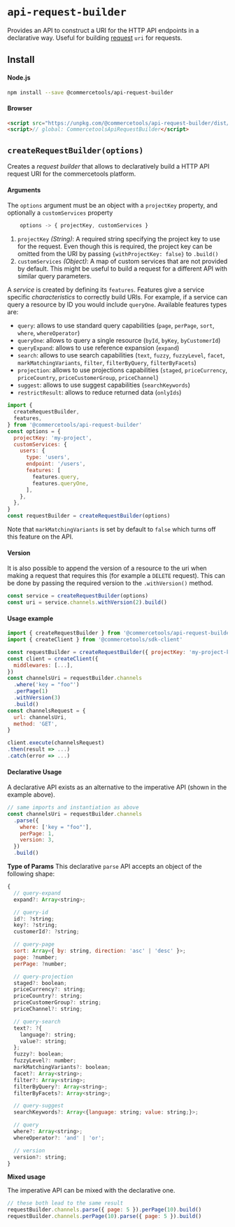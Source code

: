 # `api-request-builder`
Provides an API to construct a URI for the HTTP API endpoints in a declarative way. Useful for building [request](/sdk/Glossary.md#clientrequest) `uri` for requests.

## Install

#### Node.js
```bash
npm install --save @commercetools/api-request-builder
```

#### Browser
```html
<script src="https://unpkg.com/@commercetools/api-request-builder/dist/commercetools-api-request-builder.umd.min.js"></script>
<script>// global: CommercetoolsApiRequestBuilder</script>
```

## `createRequestBuilder(options)`

Creates a *request builder* that allows to declaratively build a HTTP API request URI for the commercetools platform.

#### Arguments

The `options` argument must be an object with a `projectKey` property, and optionally a `customServices` property
```js
    options -> { projectKey, customServices }
```

1. `projectKey` *(String)*: A required string specifying the project key to use for the request. Even though this is required, the project key can be omitted from the URI by passing `{withProjectKey: false}` to `.build()`
2. `customServices` *(Object)*: A map of custom services that are not provided by default. This might be useful to build a request for a different API with similar query parameters.

A _service_ is created by defining its `features`. Features give a service specific _characteristics_ to correctly build URIs. For example, if a service can query a resource by ID you would include `queryOne`. Available features types are:

- `query`: allows to use standard query capabilities (`page`, `perPage`, `sort`, `where`, `whereOperator`)
- `queryOne`: allows to query a single resource (`byId`, `byKey`, `byCustomerId`)
- `queryExpand`: allows to use reference expansion (`expand`)
- `search`: allows to use search capabilities (`text`, `fuzzy`, `fuzzyLevel`, `facet`, `markMatchingVariants`, `filter`, `filterByQuery`, `filterByFacets`)
- `projection`: allows to use projections capabilities (`staged`, `priceCurrency`, `priceCountry`, `priceCustomerGroup`, `priceChannel`)
- `suggest`: allows to use suggest capabilities (`searchKeywords`)
- `restrictResult`: allows to reduce returned data (`onlyIds`)

```js
import {
  createRequestBuilder,
  features,
} from '@commercetools/api-request-builder'
const options = {
  projectKey: 'my-project',
  customServices: {
    users: {
      type: 'users',
      endpoint: '/users',
      features: [
        features.query,
        features.queryOne,
      ],
    },
  },
}
const requestBuilder = createRequestBuilder(options)
```

Note that `markMatchingVariants` is set by default to `false` which turns off this feature on the API.

#### Version

It is also possible to append the version of a resource to the uri when making a request that requires this (for example a `DELETE` request). This can be done by passing the required version to the `.withVersion()` method.

```js
const service = createRequestBuilder(options)
const uri = service.channels.withVersion(2).build()
```

#### Usage example

```js
import { createRequestBuilder } from '@commercetools/api-request-builder'
import { createClient } from '@commercetools/sdk-client'

const requestBuilder = createRequestBuilder({ projectKey: 'my-project-key' })
const client = createClient({
  middlewares: [...],
})
const channelsUri = requestBuilder.channels
  .where('key = "foo"')
  .perPage(1)
  .withVersion(3)
  .build()
const channelsRequest = {
  url: channelsUri,
  method: 'GET',
}

client.execute(channelsRequest)
.then(result => ...)
.catch(error => ...)
```

#### Declarative Usage

A declarative API exists as an alternative to the imperative API (shown in the example above).

```js
// same imports and instantiation as above
const channelsUri = requestBuilder.channels
  .parse({
    where: ['key = "foo"'],
    perPage: 1,
    version: 3,
  })
  .build()
```

**Type of Params**
This declarative `parse` API accepts an object of the following shape:

```js
{
  // query-expand
  expand?: Array<string>;

  // query-id
  id?: ?string;
  key?: ?string;
  customerId?: ?string;

  // query-page
  sort: Array<{ by: string, direction: 'asc' | 'desc' }>;
  page: ?number;
  perPage: ?number;

  // query-projection
  staged?: boolean;
  priceCurrency?: string;
  priceCountry?: string;
  priceCustomerGroup?: string;
  priceChannel?: string;

  // query-search
  text?: ?{
    language?: string;
    value?: string;
  };
  fuzzy?: boolean;
  fuzzyLevel?: number;
  markMatchingVariants?: boolean;
  facet?: Array<string>;
  filter?: Array<string>;
  filterByQuery?: Array<string>;
  filterByFacets?: Array<string>;

  // query-suggest
  searchKeywords?: Array<{language: string; value: string;}>;

  // query
  where?: Array<string>;
  whereOperator?: 'and' | 'or';

  // version
  version?: string;
}
```

**Mixed usage**

The imperative API can be mixed with the declarative one.

```js
// these both lead to the same result
requestBuilder.channels.parse({ page: 5 }).perPage(10).build()
requestBuilder.channels.perPage(10).parse({ page: 5 }).build()
```
